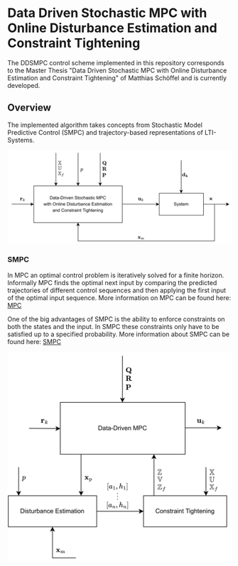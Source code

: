 # Data Driven Stochastic MPC with Online Disturbance Estimation and Constraint Tightening

The DDSMPC control scheme implemented in this repository corresponds to the Master Thesis "Data Driven Stochastic MPC with Online Disturbance Estimation and Constraint Tightening" of Matthias Schöffel and is currently developed.

## Overview

The implemented algorithm takes concepts from Stochastic Model Predictive Control (SMPC) and trajectory-based representations of LTI-Systems.

![Alt text](figures_thesis/overview/High_Level_DDSMPC.png?raw=true "Title")

### SMPC
In MPC an optimal control problem is iteratively solved for a finite horizon. Informally MPC finds the optimal next input by comparing the predicted trajectories of different control sequences and then applying the first input of the optimal input sequence. More information on MPC can be found here: [MPC](https://de.wikipedia.org/wiki/Model_Predictive_Control)

One of the big advantages of SMPC is the ability to enforce constraints on both the states and the input. In SMPC these constraints only have to be satisfied up to a specified probability. More information about SMPC can be found here: [SMPC](https://web.stanford.edu/class/ee364b/lectures/stoch_mpc_slides.pdf)

![Alt text](figures_thesis/overview/Low_Level_DDSMPC.png?raw=true "Title")

